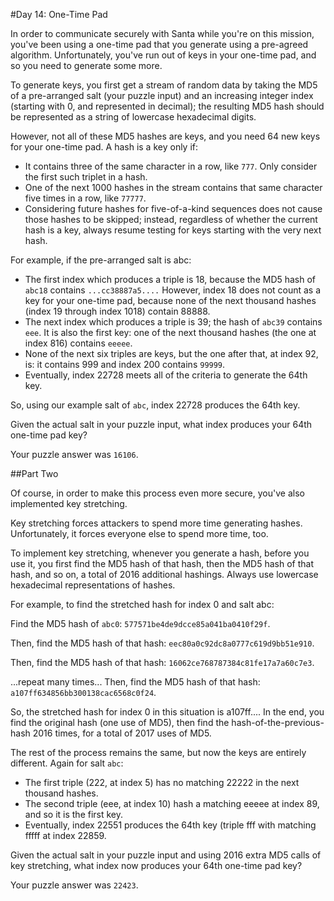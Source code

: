 #Day 14: One-Time Pad

In order to communicate securely with Santa while you're on this mission, you've been using a one-time pad that you generate using a pre-agreed algorithm. Unfortunately, you've run out of keys in your one-time pad, and so you need to generate some more.

To generate keys, you first get a stream of random data by taking the MD5 of a pre-arranged salt (your puzzle input) and an increasing integer index (starting with 0, and represented in decimal); the resulting MD5 hash should be represented as a string of lowercase hexadecimal digits.

However, not all of these MD5 hashes are keys, and you need 64 new keys for your one-time pad. A hash is a key only if:

* It contains three of the same character in a row, like `777`. Only consider the first such triplet in a hash.
* One of the next 1000 hashes in the stream contains that same character five times in a row, like `77777`.
* Considering future hashes for five-of-a-kind sequences does not cause those hashes to be skipped; instead, regardless of whether the current hash is a key, always resume testing for keys starting with the very next hash.

For example, if the pre-arranged salt is abc:

* The first index which produces a triple is 18, because the MD5 hash of `abc18` contains `...cc38887a5....` However, index 18 does not count as a key for your one-time pad, because none of the next thousand hashes (index 19 through index 1018) contain 88888.
* The next index which produces a triple is 39; the hash of `abc39` contains `eee`. It is also the first key: one of the next thousand hashes (the one at index 816) contains `eeeee`.
* None of the next six triples are keys, but the one after that, at index 92, is: it contains 999 and index 200 contains `99999`.
* Eventually, index 22728 meets all of the criteria to generate the 64th key.

So, using our example salt of `abc`, index 22728 produces the 64th key.

Given the actual salt in your puzzle input, what index produces your 64th one-time pad key?

Your puzzle answer was `16106`.

##Part Two

Of course, in order to make this process even more secure, you've also implemented key stretching.

Key stretching forces attackers to spend more time generating hashes. Unfortunately, it forces everyone else to spend more time, too.

To implement key stretching, whenever you generate a hash, before you use it, you first find the MD5 hash of that hash, then the MD5 hash of that hash, and so on, a total of 2016 additional hashings. Always use lowercase hexadecimal representations of hashes.

For example, to find the stretched hash for index 0 and salt abc:

Find the MD5 hash of `abc0`: `577571be4de9dcce85a041ba0410f29f`.

Then, find the MD5 hash of that hash: `eec80a0c92dc8a0777c619d9bb51e910`.

Then, find the MD5 hash of that hash: `16062ce768787384c81fe17a7a60c7e3`.

...repeat many times...
Then, find the MD5 hash of that hash: `a107ff634856bb300138cac6568c0f24`.

So, the stretched hash for index 0 in this situation is a107ff.... In the end, you find the original hash (one use of MD5), then find the hash-of-the-previous-hash 2016 times, for a total of 2017 uses of MD5.

The rest of the process remains the same, but now the keys are entirely different. Again for salt `abc`:

* The first triple (222, at index 5) has no matching 22222 in the next thousand hashes.
* The second triple (eee, at index 10) hash a matching eeeee at index 89, and so it is the first key.
* Eventually, index 22551 produces the 64th key (triple fff with matching fffff at index 22859.

Given the actual salt in your puzzle input and using 2016 extra MD5 calls of key stretching, what index now produces your 64th one-time pad key?

Your puzzle answer was `22423`.